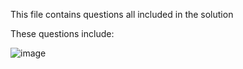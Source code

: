 This file contains questions all included in the solution

These questions include:

![image](https://user-images.githubusercontent.com/65099129/129525347-e9d5f0a2-6030-4a70-8981-f2044215280d.png)
